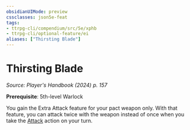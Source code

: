 ```yaml
---
obsidianUIMode: preview
cssclasses: json5e-feat
tags:
- ttrpg-cli/compendium/src/5e/xphb
- ttrpg-cli/optional-feature/ei
aliases: ["Thirsting Blade"]
---
```

# Thirsting Blade
*Source: Player's Handbook (2024) p. 157*  

**Prerequisite**: 5th-level Warlock

You gain the Extra Attack feature for your pact weapon only. With that feature, you can attack twice with the weapon instead of once when you take the [Attack](actions.md#Attack) action on your turn.